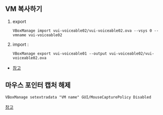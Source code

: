 ## VM 복사하기
  1. export
     ```
     VBoxManage import vui-voiceable02/vui-voiceable02.ova --vsys 0 --vmname vui-voiceable02
     ```
  2. import :
     ```
     VBoxManage export vui-voiceable01 --output vui-voiceable02/vui-voiceable02.ova
     ```
  * [참고](https://www.techrepublic.com/article/how-to-clone-virtualbox-virtual-machines-from-the-command-line/)

## 마우스 포인터 캡처 해제

```
VBoxManage setextradata "VM name" GUI/MouseCapturePolicy Disabled
```

 [참고](https://superuser.com/questions/214414/how-to-permanently-disable-mouse-integration-in-virtualbox)
  
